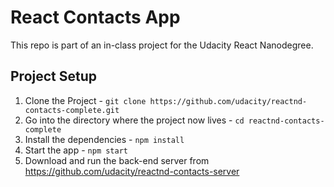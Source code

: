 # React Contacts App

This repo is part of an in-class project for the Udacity React Nanodegree.

## Project Setup

1. Clone the Project - `git clone https://github.com/udacity/reactnd-contacts-complete.git`
2. Go into the directory where the project now lives - `cd reactnd-contacts-complete`
3. Install the dependencies - `npm install`
4. Start the app - `npm start`
5. Download and run the back-end server from https://github.com/udacity/reactnd-contacts-server

